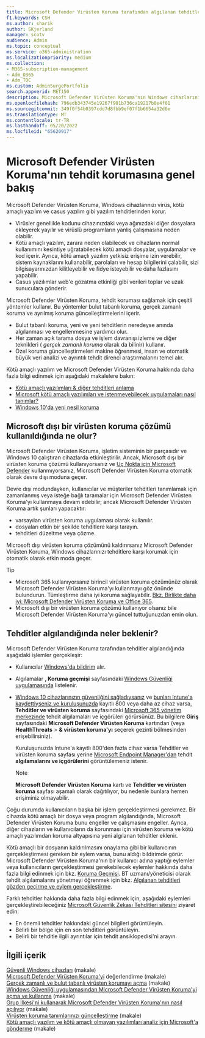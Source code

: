 ```yaml
---
title: Microsoft Defender Virüsten Koruma tarafından algılanan tehditler
f1.keywords: CSH
ms.author: sharik
author: SKjerland
manager: scotv
audience: Admin
ms.topic: conceptual
ms.service: o365-administration
ms.localizationpriority: medium
ms.collection:
- M365-subscription-management
- Adm_O365
- Adm_TOC
ms.custom: AdminSurgePortfolio
search.appverid: MET150
description: Microsoft Defender Virüsten Koruma'nın Windows cihazlarınızı virüs, kötü amaçlı yazılım ve casus yazılım gibi yazılım tehditlerine karşı nasıl koruyup korumayacağınızı öğrenin.
ms.openlocfilehash: 796edb343745e19267f901b736ca19217b0e4f01
ms.sourcegitcommit: 349f0f54b0397cdd7d8fbb9ef07f1b6654a32d6e
ms.translationtype: MT
ms.contentlocale: tr-TR
ms.lasthandoff: 05/20/2022
ms.locfileid: "65620917"
---
```

# <a name="overview-of-threat-protection-by-microsoft-defender-antivirus"></a>Microsoft Defender Virüsten Koruma'nın tehdit korumasına genel bakış

Microsoft Defender Virüsten Koruma, Windows cihazlarınızı virüs, kötü amaçlı yazılım ve casus yazılım gibi yazılım tehditlerinden korur.

- Virüsler genellikle kodunu cihazınızdaki veya ağınızdaki diğer dosyalara ekleyerek yayılır ve virüslü programların yanlış çalışmasına neden olabilir.
- Kötü amaçlı yazılım, zarara neden olabilecek ve cihazların normal kullanımını kesintiye uğratabilecek kötü amaçlı dosyalar, uygulamalar ve kod içerir. Ayrıca, kötü amaçlı yazılım yetkisiz erişime izin verebilir, sistem kaynaklarını kullanabilir, parolaları ve hesap bilgilerini çalabilir, sizi bilgisayarınızdan kilitleyebilir ve fidye isteyebilir ve daha fazlasını yapabilir.
- Casus yazılımlar web'e gözatma etkinliği gibi verileri toplar ve uzak sunuculara gönderir.
 
Microsoft Defender Virüsten Koruma, tehdit koruması sağlamak için çeşitli yöntemler kullanır. Bu yöntemler bulut tabanlı koruma, gerçek zamanlı koruma ve ayrılmış koruma güncelleştirmelerini içerir.

- Bulut tabanlı koruma, yeni ve yeni tehditlerin neredeyse anında algılanması ve engellenmesine yardımcı olur.
- Her zaman açık tarama dosya ve işlem davranışı izleme ve diğer teknikleri ( *gerçek zamanlı koruma* olarak da bilinir) kullanır.
- Özel koruma güncelleştirmeleri makine öğrenmesi, insan ve otomatik büyük veri analizi ve ayrıntılı tehdit direnci araştırmalarını temel alır. 

Kötü amaçlı yazılım ve Microsoft Defender Virüsten Koruma hakkında daha fazla bilgi edinmek için aşağıdaki makalelere bakın: 

- [Kötü amaçlı yazılımları & diğer tehditleri anlama](/windows/security/threat-protection/intelligence/understanding-malware)
- [Microsoft kötü amaçlı yazılımları ve istenmeyebilecek uygulamaları nasıl tanımlar?](/windows/security/threat-protection/intelligence/criteria)
- [Windows 10'da yeni nesil koruma](/windows/security/threat-protection/microsoft-defender-antivirus/microsoft-defender-antivirus-in-windows-10)

## <a name="what-happens-when-a-non-microsoft-antivirus-solution-is-used"></a>Microsoft dışı bir virüsten koruma çözümü kullanıldığında ne olur? 

Microsoft Defender Virüsten Koruma, işletim sisteminin bir parçasıdır ve Windows 10 çalıştıran cihazlarda etkinleştirilir. Ancak, Microsoft dışı bir virüsten koruma çözümü kullanıyorsanız ve [Uç Nokta için Microsoft Defender](/windows/security/threat-protection/microsoft-defender-atp/microsoft-defender-advanced-threat-protection) kullanmıyorsanız, Microsoft Defender Virüsten Koruma otomatik olarak devre dışı moduna geçer.  

Devre dışı modundayken, kullanıcılar ve müşteriler tehditleri tanımlamak için zamanlanmış veya isteğe bağlı taramalar için Microsoft Defender Virüsten Koruma'yı kullanmaya devam edebilir; ancak Microsoft Defender Virüsten Koruma artık şunları yapacaktır:

- varsayılan virüsten koruma uygulaması olarak kullanılır.
- dosyaları etkin bir şekilde tehditlere karşı tarayın.
- tehditleri düzeltme veya çözme.

Microsoft dışı virüsten koruma çözümünü kaldırırsanız Microsoft Defender Virüsten Koruma, Windows cihazlarınızı tehditlere karşı korumak için otomatik olarak etkin moda geçer.

> [!TIP]
> - Microsoft 365 kullanıyorsanız birincil virüsten koruma çözümünüz olarak Microsoft Defender Virüsten Koruma'yı kullanmayı göz önünde bulundurun. Tümleştirme daha iyi koruma sağlayabilir. [Bkz. Birlikte daha iyi: Microsoft Defender Virüsten Koruma ve Office 365](/windows/security/threat-protection/microsoft-defender-antivirus/office-365-microsoft-defender-antivirus).
> - Microsoft dışı bir virüsten koruma çözümü kullanıyor olsanız bile Microsoft Defender Virüsten Koruma'yı güncel tuttuğunuzdan emin olun.

## <a name="what-to-expect-when-threats-are-detected"></a>Tehditler algılandığında neler beklenir?

Microsoft Defender Virüsten Koruma tarafından tehditler algılandığında aşağıdaki işlemler gerçekleşir:

- Kullanıcılar [Windows'da bildirim](https://support.microsoft.com/windows/8942c744-6198-fe56-4639-34320cf9444e) alır. 
- Algılamalar **, Koruma geçmişi** sayfasındaki [Windows Güvenliği uygulamasında](/windows/security/threat-protection/windows-defender-security-center/windows-defender-security-center) listelenir.  
- [Windows 10 cihazlarınızın güvenliğini sağladıysanız](../setup/secure-win-10-pcs.md) ve [bunları Intune'a kaydettiyseniz ve kuruluşunuzda](/mem/intune/enrollment/windows-enrollment-methods) kayıtlı 800 veya daha az cihaz varsa, **Tehditler ve virüsten koruma** sayfasındaki <a href="https://go.microsoft.com/fwlink/p/?linkid=2024339" target="_blank">Microsoft 365 yönetim merkezinde</a> tehdit algılamaları ve içgörüleri görürsünüz. Bu bilgilere **Giriş** sayfasındaki **Microsoft Defender Virüsten Koruma** kartından (veya **HealthThreats** >  **& virüsten koruma'yı** seçerek gezinti bölmesinden erişebilirsiniz).

    Kuruluşunuzda Intune'a kayıtlı 800'den fazla cihaz varsa Tehditler ve virüsten koruma sayfası yerine [Microsoft Endpoint Manager'dan](/mem/endpoint-manager-overview) tehdit **algılamalarını ve içgörülerini** görüntülemeniz istenir.
 
    > [!NOTE]
    > **Microsoft Defender Virüsten Koruma** kartı ve **Tehditler ve virüsten koruma** sayfası aşamalı olarak dağıtılıyor, bu nedenle bunlara hemen erişiminiz olmayabilir.

Çoğu durumda kullanıcıların başka bir işlem gerçekleştirmesi gerekmez. Bir cihazda kötü amaçlı bir dosya veya program algılandığında, Microsoft Defender Virüsten Koruma bunu engeller ve çalışmasını engeller. Ayrıca, diğer cihazların ve kullanıcıların da korunması için virüsten koruma ve kötü amaçlı yazılımdan koruma altyapısına yeni algılanan tehditler eklenir.  

Kötü amaçlı bir dosyanın kaldırılmasını onaylama gibi bir kullanıcının gerçekleştirmesi gereken bir eylem varsa, bunu aldığı bildirimde görür. Microsoft Defender Virüsten Koruma'nın bir kullanıcı adına yaptığı eylemler veya kullanıcıların gerçekleştirmesi gerekebilecek eylemler hakkında daha fazla bilgi edinmek için bkz. [Koruma Geçmişi](https://support.microsoft.com/office/f1e5fd95-09b4-46d1-b8c7-1059a1e09708). BT uzmanı/yöneticisi olarak tehdit algılamalarını yönetmeyi öğrenmek için bkz. [Algılanan tehditleri gözden geçirme ve eylem gerçekleştirme](../../business-premium/m365bp-review-threats-take-action.md).

Farklı tehditler hakkında daha fazla bilgi edinmek için, aşağıdaki eylemleri gerçekleştirebileceğiniz <a href="https://www.microsoft.com/wdsi/threats" target="_blank">Microsoft Güvenlik Zekası Tehditleri sitesini</a> ziyaret edin: 

- En önemli tehditler hakkındaki güncel bilgileri görüntüleyin.
- Belirli bir bölge için en son tehditleri görüntüleyin.
- Belirli bir tehditle ilgili ayrıntılar için tehdit ansiklopedisi'ni arayın.

## <a name="related-content"></a>İlgili içerik

[Güvenli Windows cihazları](/misc/m365bp-secure-windows-devices) (makale)\
[Microsoft Defender Virüsten Koruma'yi](/windows/security/threat-protection/microsoft-defender-antivirus/evaluate-microsoft-defender-antivirus) değerlendirme (makale)\
[Gerçek zamanlı ve bulut tabanlı virüsten korumayı açma](/mem/intune/user-help/turn-on-defender-windows#turn-on-real-time-and-cloud-delivered-protection) (makale)\
[Windows Güvenliği uygulamasından Microsoft Defender Virüsten Koruma'yi açma ve kullanma](/windows/security/threat-protection/microsoft-defender-antivirus/microsoft-defender-security-center-antivirus) (makale)\
[Grup İlkesi'ni kullanarak Microsoft Defender Virüsten Koruma'nın nasıl açılıyor](/mem/intune/user-help/turn-on-defender-windows#turn-on-windows-defender) (makale)\
[Virüsten koruma tanımlarınızı güncelleştirme](/mem/intune/user-help/turn-on-defender-windows#update-your-antivirus-definitions) (makale)\
[Kötü amaçlı yazılım ve kötü amaçlı olmayan yazılımları analiz için Microsoft'a gönderme](/microsoft-365/security/office-365-security/submitting-malware-and-non-malware-to-microsoft-for-analysis) (makale)